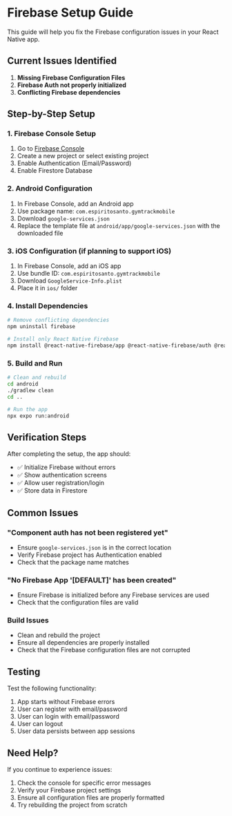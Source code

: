 # Firebase Setup Guide

This guide will help you fix the Firebase configuration issues in your React Native app.

## Current Issues Identified

1. **Missing Firebase Configuration Files**
2. **Firebase Auth not properly initialized**
3. **Conflicting Firebase dependencies**

## Step-by-Step Setup

### 1. Firebase Console Setup

1. Go to [Firebase Console](https://console.firebase.google.com/)
2. Create a new project or select existing project
3. Enable Authentication (Email/Password)
4. Enable Firestore Database

### 2. Android Configuration

1. In Firebase Console, add an Android app
2. Use package name: `com.espiritosanto.gymtrackmobile`
3. Download `google-services.json`
4. Replace the template file at `android/app/google-services.json` with the downloaded file

### 3. iOS Configuration (if planning to support iOS)

1. In Firebase Console, add an iOS app
2. Use bundle ID: `com.espiritosanto.gymtrackmobile`
3. Download `GoogleService-Info.plist`
4. Place it in `ios/` folder

### 4. Install Dependencies

```bash
# Remove conflicting dependencies
npm uninstall firebase

# Install only React Native Firebase
npm install @react-native-firebase/app @react-native-firebase/auth @react-native-firebase/firestore
```

### 5. Build and Run

```bash
# Clean and rebuild
cd android
./gradlew clean
cd ..

# Run the app
npx expo run:android
```

## Verification Steps

After completing the setup, the app should:

- ✅ Initialize Firebase without errors
- ✅ Show authentication screens
- ✅ Allow user registration/login
- ✅ Store data in Firestore

## Common Issues

### "Component auth has not been registered yet"

- Ensure `google-services.json` is in the correct location
- Verify Firebase project has Authentication enabled
- Check that the package name matches

### "No Firebase App '[DEFAULT]' has been created"

- Ensure Firebase is initialized before any Firebase services are used
- Check that the configuration files are valid

### Build Issues

- Clean and rebuild the project
- Ensure all dependencies are properly installed
- Check that the Firebase configuration files are not corrupted

## Testing

Test the following functionality:

1. App starts without Firebase errors
2. User can register with email/password
3. User can login with email/password
4. User can logout
5. User data persists between app sessions

## Need Help?

If you continue to experience issues:

1. Check the console for specific error messages
2. Verify your Firebase project settings
3. Ensure all configuration files are properly formatted
4. Try rebuilding the project from scratch
